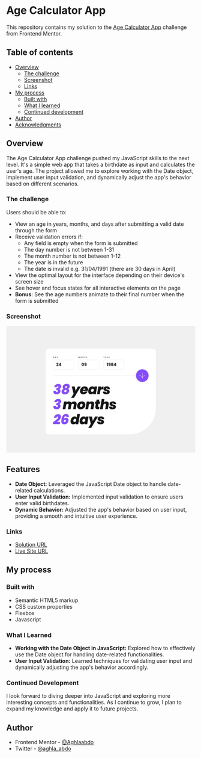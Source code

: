 # Age Calculator App

This repository contains my solution to the [Age Calculator App](https://www.frontendmentor.io/challenges/age-calculator-app-dF9DFFpj-Q) challenge from Frontend Mentor.

## Table of contents

- [Overview](#overview)
  - [The challenge](#the-challenge)
  - [Screenshot](#screenshot)
  - [Links](#links)
- [My process](#my-process)
  - [Built with](#built-with)
  - [What I learned](#what-i-learned)
  - [Continued development](#continued-development)
- [Author](#author)
- [Acknowledgments](#acknowledgments)

## Overview

The Age Calculator App challenge pushed my JavaScript skills to the next level. It's a simple web app that takes a birthdate as input and calculates the user's age. The project allowed me to explore working with the Date object, implement user input validation, and dynamically adjust the app's behavior based on different scenarios.

### The challenge

Users should be able to:

- View an age in years, months, and days after submitting a valid date through the form
- Receive validation errors if:
  - Any field is empty when the form is submitted
  - The day number is not between 1-31
  - The month number is not between 1-12
  - The year is in the future
  - The date is invalid e.g. 31/04/1991 (there are 30 days in April)
- View the optimal layout for the interface depending on their device's screen size
- See hover and focus states for all interactive elements on the page
- **Bonus**: See the age numbers animate to their final number when the form is submitted

### Screenshot

![](screenshots/desktop-completed.jpg)

## Features

- **Date Object:** Leveraged the JavaScript Date object to handle date-related calculations.
- **User Input Validation:** Implemented input validation to ensure users enter valid birthdates.
- **Dynamic Behavior:** Adjusted the app's behavior based on user input, providing a smooth and intuitive user experience.

### Links

- [Solution URL](https://www.frontendmentor.io/solutions/age-calculator-app-bYf5AV5AkR)
- [Live Site URL](https://aghlaabdo.github.io/Age-calculator-app/)

## My process

### Built with

- Semantic HTML5 markup
- CSS custom properties
- Flexbox
- Javascript

### What I Learned

- **Working with the Date Object in JavaScript:** Explored how to effectively use the Date object for handling date-related functionalities.
- **User Input Validation:** Learned techniques for validating user input and dynamically adjusting the app's behavior accordingly.

### Continued Development

I look forward to diving deeper into JavaScript and exploring more interesting concepts and functionalities. As I continue to grow, I plan to expand my knowledge and apply it to future projects.

## Author

- Frontend Mentor - [@Aghlaabdo](https://www.frontendmentor.io/profile/Aghlaabdo)
- Twitter - [@aghla_abdo](https://twitter.com/aghla_abdo)
